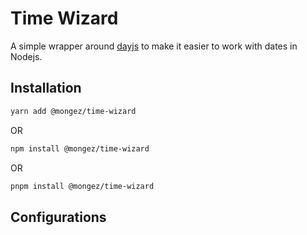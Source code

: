 # Time Wizard

A simple wrapper around [dayjs](day.js.org) to make it easier to work with dates in Nodejs.

## Installation

```bash
yarn add @mongez/time-wizard
```

OR

```bash
npm install @mongez/time-wizard
```

OR

```bash
pnpm install @mongez/time-wizard
```

## Configurations
